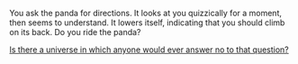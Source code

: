 You ask the panda for directions.  It looks at you quizzically for a moment, then seems to understand.  It lowers itself, indicating that you should climb on its back.  Do you ride the panda?

[Is there a universe in which anyone would ever answer no to that question?](../pet-sugar-panda/ride-sugar-panda/ride-sugar-panda.md)